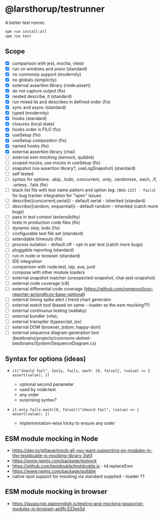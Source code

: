 # @larsthorup/testrunner

A better test runner.

```bash
npm run install:all
npm run test
```

## Scope

- [x] comparison with jest, mocha, vitest
- [x] run on windows and posix (standard)
- [x] no commonjs support (modernity)
- [x] no globals (simplicity)
- [x] external assertion library (node:assert)
- [x] do not capture output (fix)
- [x] nested describe, it (standard)
- [x] run mixed its and describes in defined order (fix)
- [x] sync and async (standard)
- [x] typed (modernity)
- [x] hooks (standard)
- [x] closures (local state)
- [x] hooks order is FILO (fix)
- [x] useSetup (fix)
- [x] useSetup composition (fix)
- [x] named hooks (fix)
- [x] external assertion library (chai)
- [ ] external esm mocking (esmock, quibble)
- [ ] scoped mocks, use mocks in useSetup (fix)
- [ ] snapshot (via assertion library?, useLogSnapshot) (standard)
- [ ] self tested
- [ ] syntax for options: .skip, .todo, .concurrent, .only, .randomize, .each, .if, .unless, .fails (fix)
- [ ] black list file with test name pattern and option (eg: `[BUG-123] - fails`) for bug tracker integration for "open" issues
- [ ] describe({concurrent,serial}) - default serial - inherited (standard)
- [ ] describe({random, sequential}) - default random - inherited (catch more bugs)
- [ ] pass in test context (extensibility)
- [ ] tests in production code files (fix)
- [ ] dynamic skip, todo (fix)
- [ ] configurable test file set (standard)
- [ ] extendable timeouts (fix)
- [ ] process isolation - default off - opt-in per test (catch more bugs)
- [ ] pluggable reporting (standard)
- [ ] run in node or browser (standard)
- [ ] IDE integration
- [ ] comparison with node:test, tap, ava, junit
- [ ] compose with other module loaders
- [ ] external snapshot matcher (unexpected-snapshot, chai-jest-snapshot)
- [ ] external code coverage (c8)
- [ ] external differential code coverage (https://github.com/romeovs/lcov-reporter-action#lcov-base-optional)
- [ ] external timing spike alert / trend chart generator
- [ ] external watch tool (based on same --loader as the esm mocking??)
- [ ] external continuous testing (wallaby)
- [ ] external bundler (vite),
- [ ] external transpiler (typescript, jsx)
- [ ] external DOM (browser, jsdom, happy-dom)
- [ ] external sequence diagram generation tool (bestbrains/projects/commons-dotnet-bestbrains/System/SequenceDiagram.cs)

## Syntax for options (ideas)

- `it("should fail", {only, fails, each: [0, false]}, (value) => { assert(value); })`

  - optional second parameter
  - used by node:test
  - any order
  - surprising syntax?

- `it.only.fails.each([0, false])("should fail", (value) => { assert(value); })`
  - implementation-wise tricky to ensure any order

## ESM module mocking in Node

- https://dev.to/giltayar/mock-all-you-want-supporting-es-modules-in-the-testdouble-js-mocking-library-3gh1
- https://www.npmjs.com/package/esmock
- https://github.com/testdouble/testdouble.js - td.replaceEsm
- https://www.npmjs.com/package/quibble
- native npm support for mocking via standard supplied --loader ??

## ESM module mocking in browser

- https://javascript.plainenglish.io/testing-and-mocking-javascript-modules-in-browser-ae9fc333ee5d
